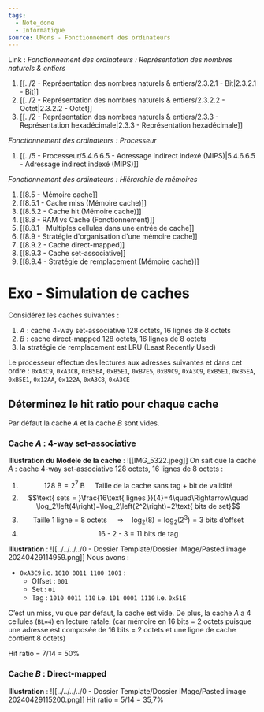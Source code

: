 ```yaml
---
tags:
  - Note_done
  - Informatique
source: UMons - Fonctionnement des ordinateurs
---
```


Link :
_Fonctionnement des ordinateurs : Représentation des nombres naturels & entiers_
1. [[../2 - Représentation des nombres naturels & entiers/2.3.2.1 - Bit|2.3.2.1 - Bit]]
2. [[../2 - Représentation des nombres naturels & entiers/2.3.2.2 - Octet|2.3.2.2 - Octet]]
3. [[../2 - Représentation des nombres naturels & entiers/2.3.3 - Représentation hexadécimale|2.3.3 - Représentation hexadécimale]]

_Fonctionnement des ordinateurs : Processeur_
1. [[../5 - Processeur/5.4.6.6.5 - Adressage indirect indexé (MIPS)|5.4.6.6.5 - Adressage indirect indexé (MIPS)]]

_Fonctionnement des ordinateurs : Hiérarchie de mémoires_
1. [[8.5 - Mémoire cache]]
2. [[8.5.1 - Cache miss (Mémoire cache)]]
3. [[8.5.2 - Cache hit (Mémoire cache)]]
4. [[8.8 - RAM vs Cache (Fonctionnement)]]
5. [[8.8.1 - Multiples cellules dans une entrée de cache]]
6. [[8.9 - Stratégie d'organisation d'une mémoire cache]]
7. [[8.9.2 - Cache direct-mapped]]
8. [[8.9.3 - Cache set-associative]]
9. [[8.9.4 - Stratégie de remplacement (Mémoire cache)]]

# Exo - Simulation de caches
Considérez les caches suivantes :
1. $A$ : cache 4-way set-associative 128 octets, 16 lignes de 8 octets 
2. $B$ : cache direct-mapped 128 octets, 16 lignes de 8 octets 
3. la stratégie de remplacement est LRU (Least Recently Used)

Le processeur effectue des lectures aux adresses suivantes et dans cet ordre : `0xA3C9`, `0xA3CB`, `0xB5EA`, `0xB5E1`, `0xB7E5`, `0xB9C9`, `0xA3C9`, `0xB5E1`, `0xB5EA`, `0xB5E1`, `0x12AA`, `0x122A`, `0xA3C8`, `0xA3CE`
## Déterminez le hit ratio pour chaque cache 
Par défaut la cache $A$ et la cache $B$ sont vides.
### Cache $A$ : 4-way set-associative
**Illustration du Modèle de la cache** : ![[IMG_5322.jpeg]]
On sait que la cache $A$ : cache 4-way set-associative 128 octets, 16 lignes de 8 octets :
1. $$128\text{ B}= 2^7\text{ B}\quad \text{ Taille de la cache sans tag + bit de validité }$$
2. $$\text{ sets = }\frac{16\text{ lignes }}{4}=4\quad\Rightarrow\quad \log_2\left(4\right)=\log_2\left(2^2\right)=2\text{ bits de set}$$
3. $$\text{Taille 1 ligne = 8 octets }\quad\Rightarrow\quad \log_2(8)=\log_2\left(2^3\right)=3\text{ bits d’offset}$$
4. $$\text{16 - 2 - 3 = 11 bits de tag}$$

**Illustration** : ![[../../../../0 - Dossier Template/Dossier IMage/Pasted image 20240429114959.png]]
Nous avons :
- `0xA3C9` i.e. `1010 0011 1100 1001` :
	- Offset : `001`
	- Set : `01`
	- Tag : `1010 0011 110` i.e. `101 0001 1110` i.e. `0x51E`

C’est un miss, vu que par défaut, la cache est vide. De plus, la cache $A$ a 4 cellules (`BL=4`) en lecture rafale. (car mémoire en 16 bits = 2 octets puisque une adresse est composée de 16 bits = 2 octets et une ligne de cache contient 8 octets)

Hit ratio = 7/14 = 50%
### Cache $B$ : Direct-mapped
**Illustration** : ![[../../../../0 - Dossier Template/Dossier IMage/Pasted image 20240429115200.png]]
Hit ratio = 5/14 = 35,7%